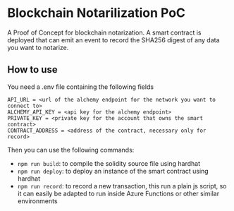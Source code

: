 # Blockchain Notarilization PoC

A Proof of Concept for blockchain notarization. A smart contract is deployed that can emit an event to record the SHA256 digest of any data you want to notarize.

## How to use

You need a .env file containing the following fields

```
API_URL = <url of the alchemy endpoint for the network you want to connect to>
ALCHEMY_API_KEY = <api key for the alchemy endpoint>
PRIVATE_KEY = <private key for the account that owns the smart contract>
CONTRACT_ADDRESS = <address of the contract, necessary only for record>
```

Then you can use the following commands:

-   `npm run build`: to compile the solidity source file using hardhat
-   `npm run deploy`: to deploy an instance of the smart contract using hardhat
-   `npm run record`: to record a new transaction, this run a plain js script, so it can easily be adapted to run inside Azure Functions or other similar environments
